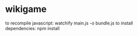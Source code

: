 # wikigame
to recompile javascript: 
 watchify main.js -o bundle.js
to install dependencies:
 npm install